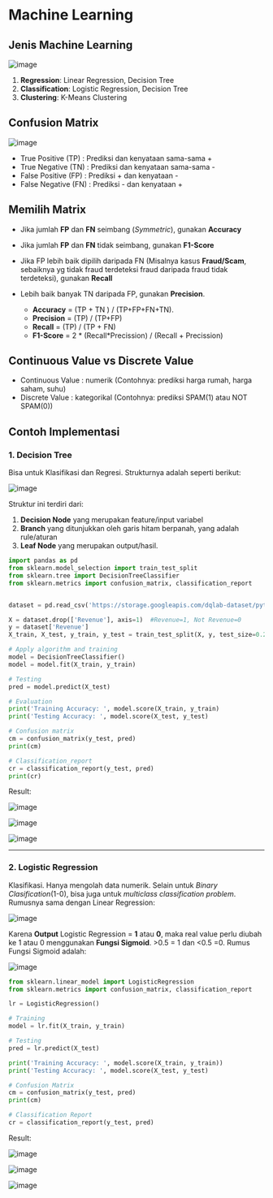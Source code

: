 # Machine Learning
## Jenis Machine Learning

![image](https://user-images.githubusercontent.com/49611937/117688727-4055f600-b1e3-11eb-83e5-80b8df160b1c.png)

1. **Regression**: Linear Regression, Decision Tree
2. **Classification**: Logistic Regression, Decision Tree
3. **Clustering**: K-Means Clustering

## Confusion Matrix

![image](https://user-images.githubusercontent.com/49611937/117679762-c1f55600-b1da-11eb-9a6a-a2caec339a3e.png)

- True Positive (TP) : Prediksi dan kenyataan sama-sama +
- True Negative (TN) : Prediksi dan kenyataan sama-sama -
- False Positive (FP) : Prediksi + dan kenyataan -
- False Negative (FN) : Prediksi - dan kenyataan +


## Memilih Matrix
- Jika jumlah **FP** dan **FN** seimbang (*Symmetric*), gunakan **Accuracy**
- Jika jumlah **FP** dan **FN** tidak seimbang, gunakan **F1-Score**
- Jika FP lebih baik dipilih daripada FN (Misalnya kasus **Fraud/Scam**, sebaiknya yg tidak fraud terdeteksi fraud daripada fraud tidak terdeteksi), gunakan **Recall**
- Lebih baik banyak TN daripada FP, gunakan **Precision**.


    - **Accuracy** = (TP + TN ) / (TP+FP+FN+TN).
    - **Precision** = (TP) / (TP+FP)
    - **Recall** = (TP) / (TP + FN)
    - **F1-Score** = 2 * (Recall*Precission) / (Recall + Precission)


## Continuous Value vs Discrete Value
- Continuous Value : numerik (Contohnya: prediksi harga rumah, harga saham, suhu)
- Discrete Value : kategorikal (Contohnya: prediksi SPAM(1) atau NOT SPAM(0))

## Contoh Implementasi
### 1. Decision Tree
Bisa untuk Klasifikasi dan Regresi. Strukturnya adalah seperti berikut:

![image](https://user-images.githubusercontent.com/49611937/117696601-af374d00-b1eb-11eb-95ea-0960af09991a.png)

Struktur ini terdiri dari:
1. **Decision Node** yang merupakan feature/input variabel
2. **Branch** yang ditunjukkan oleh garis hitam berpanah, yang adalah rule/aturan
3. **Leaf Node** yang merupakan output/hasil.

```python
import pandas as pd
from sklearn.model_selection import train_test_split
from sklearn.tree import DecisionTreeClassifier
from sklearn.metrics import confusion_matrix, classification_report


dataset = pd.read_csv('https://storage.googleapis.com/dqlab-dataset/pythonTutorial/online_raw.csv')

X = dataset.drop(['Revenue'], axis=1)  #Revenue=1, Not Revenue=0
y = dataset['Revenue']
X_train, X_test, y_train, y_test = train_test_split(X, y, test_size=0.2, random_state=0)

# Apply algorithm and training
model = DecisionTreeClassifier()
model = model.fit(X_train, y_train)

# Testing
pred = model.predict(X_test)

# Evaluation
print('Training Accuracy: ', model.score(X_train, y_train)
print('Testing Accuracy: ', model.score(X_test, y_test)

# Confusion matrix
cm = confusion_matrix(y_test, pred)
print(cm)

# Classification_report
cr = classification_report(y_test, pred)
print(cr)
```
Result:

![image](https://user-images.githubusercontent.com/49611937/117684898-a0e33400-b1df-11eb-87fa-e67777a7852b.png)

![image](https://user-images.githubusercontent.com/49611937/117684935-ac365f80-b1df-11eb-9dc8-b77fa93a6427.png)

![image](https://user-images.githubusercontent.com/49611937/117685101-cd974b80-b1df-11eb-9507-23c38cfc97af.png)

---
### 2. Logistic Regression
Klasifikasi. Hanya mengolah data numerik. Selain untuk *Binary Clasification*(1-0), bisa juga untuk *multiclass classification problem*.
Rumusnya sama dengan Linear Regression:

![image](https://user-images.githubusercontent.com/49611937/117693137-e60b6400-b1e7-11eb-8966-8512598f26cf.png)

Karena **Output** Logistic Regression = **1** atau **0**, maka real value perlu diubah ke 1 atau 0 menggunakan **Fungsi Sigmoid**. >0.5 = 1 dan <0.5 =0. Rumus Fungsi Sigmoid adalah:

![image](https://user-images.githubusercontent.com/49611937/117693168-ee639f00-b1e7-11eb-8c66-d68834f2f28f.png)

```python
from sklearn.linear_model import LogisticRegression
from sklearn.metrics import confusion_matrix, classification_report

lr = LogisticRegression()

# Training
model = lr.fit(X_train, y_train)

# Testing
pred = lr.predict(X_test)

print('Training Accuracy: ', model.score(X_train, y_train))
print('Testing Accuracy: ', model.score(X_test, y_test)

# Confusion Matrix
cm = confusion_matrix(y_test, pred)
print(cm)

# Classification Report
cr = classification_report(y_test, pred)
```
Result:

![image](https://user-images.githubusercontent.com/49611937/117695698-b4e06300-b1ea-11eb-9891-36c589fec5f5.png)

![image](https://user-images.githubusercontent.com/49611937/117695734-c0338e80-b1ea-11eb-85ef-c078904cc212.png)

![image](https://user-images.githubusercontent.com/49611937/117695764-c9246000-b1ea-11eb-80e0-3d1d49dfb863.png)

